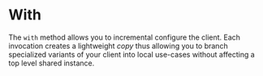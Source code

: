 # With

<!--@include: @/_snippets/example-links/with.md-->

The `with` method allows you to incremental configure the client. Each invocation creates a lightweight _copy_ thus allowing you to branch specialized variants of your client into local use-cases without affecting a top level shared instance.
